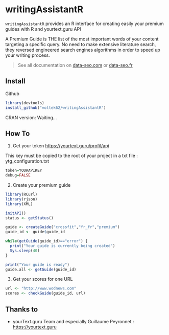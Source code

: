 # writingAssistantR

`writingAssistantR` provides an R interface for creating easily your premium guides with R and yourtext.guru API

A Premium Guide is THE list of the most important words of your content targeting a specific query. No need to make extensive literature search, they reversed engineered search engines algorithms in order to speed up your writing process.

> See all documentation on [data-seo.com](https://data-seo.com/2018/08/03/how-to-use-yourtext-guru-r/) or [data-seo.fr](https://data-seo.fr/2018/08/02/utiliser-yourtext-guru-r/)

## Install

Github

```r
library(devtools)
install_github("voltek62/writingAssistantR")
```

CRAN version: Waiting...

## How To

1. Get your token
https://yourtext.guru/profil/api

This key must be copied to the root of your project in a txt file : ytg_configuration.txt

```r
token=YOURAPIKEY
debug=FALSE
```

2. Create your premium guide
```r
library(RCurl)
library(rjson)
library(XML)

initAPI()
status <- getStatus()

guide <- createGuide("crossfit","fr_fr","premium")
guide_id <- guide$guide_id

while(getGuide(guide_id)=="error") {
  print("Your guide is currently being created")
  Sys.sleep(40)
}

print("Your guide is ready")
guide.all <- getGuide(guide_id)
```


3. Get your scores for one URL
```r
url <- "http://www.wodnews.com"
scores <- checkGuide(guide_id, url)
```

## Thanks to

* yourText.guru Team and especially Guillaume Peyronnet : https://yourtext.guru


